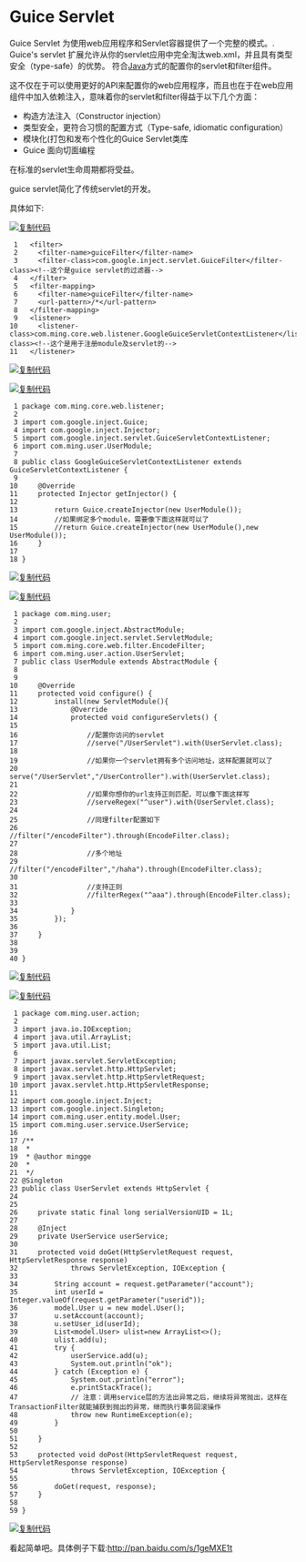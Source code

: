 # Guice Servlet  

Guice Servlet 为使用web应用程序和Servlet容器提供了一个完整的模式。. Guice's servlet 扩展允许从你的servlet应用中完全淘汰web.xml，并且具有类型安全（type-safe）的优势。 符合[Java](http://lib.csdn.net/base/17)方式的配置你的servlet和filter组件。

 这不仅在于可以使用更好的API来配置你的web应用程序，而且也在于在web应用组件中加入依赖注入，意味着你的servlet和filter得益于以下几个方面：

- 构造方法注入（Constructor injection）
- 类型安全，更符合习惯的配置方式（Type-safe, idiomatic configuration）
- 模块化(打包和发布个性化的Guice Servlet类库
- Guice 面向切面编程

在标准的servlet生命周期都将受益。

 

guice servlet简化了传统servlet的开发。

 

具体如下:

[![复制代码](https://common.cnblogs.com/images/copycode.gif)](javascript:void(0);)

```
 1   <filter>
 2     <filter-name>guiceFilter</filter-name>
 3     <filter-class>com.google.inject.servlet.GuiceFilter</filter-class><!--这个是guice servlet的过滤器-->
 4   </filter>
 5   <filter-mapping>
 6     <filter-name>guiceFilter</filter-name>
 7     <url-pattern>/*</url-pattern>
 8   </filter-mapping>
 9   <listener>
10     <listener-class>com.ming.core.web.listener.GoogleGuiceServletContextListener</listener-class><!--这个是用于注册module及servlet的-->
11   </listener>
```

[![复制代码](https://common.cnblogs.com/images/copycode.gif)](javascript:void(0);)

 

 

[![复制代码](https://common.cnblogs.com/images/copycode.gif)](javascript:void(0);)

```
 1 package com.ming.core.web.listener;
 2 
 3 import com.google.inject.Guice;
 4 import com.google.inject.Injector;
 5 import com.google.inject.servlet.GuiceServletContextListener;
 6 import com.ming.user.UserModule;
 7 
 8 public class GoogleGuiceServletContextListener extends GuiceServletContextListener {
 9 
10     @Override
11     protected Injector getInjector() {
12         
13         return Guice.createInjector(new UserModule());
14         //如果绑定多个module，需要像下面这样就可以了
15         //return Guice.createInjector(new UserModule(),new UserModule());
16     }
17 
18 }
```

[![复制代码](https://common.cnblogs.com/images/copycode.gif)](javascript:void(0);)

 

[![复制代码](https://common.cnblogs.com/images/copycode.gif)](javascript:void(0);)

```
 1 package com.ming.user;
 2 
 3 import com.google.inject.AbstractModule;
 4 import com.google.inject.servlet.ServletModule;
 5 import com.ming.core.web.filter.EncodeFilter;
 6 import com.ming.user.action.UserServlet;
 7 public class UserModule extends AbstractModule {
 8 
 9 
10     @Override
11     protected void configure() {
12         install(new ServletModule(){
13             @Override
14             protected void configureServlets() {
15                 
16                 //配置你访问的servlet
17                 //serve("/UserServlet").with(UserServlet.class);
18                 
19                 //如果你一个servlet拥有多个访问地址，这样配置就可以了
20                 serve("/UserServlet","/UserController").with(UserServlet.class);
21                 
22                 //如果你想你的url支持正则匹配，可以像下面这样写
23                 //serveRegex("^user").with(UserServlet.class);
24                 
25                 //同理filter配置如下
26                 //filter("/encodeFilter").through(EncodeFilter.class);
27                 
28                 //多个地址
29                 //filter("/encodeFilter","/haha").through(EncodeFilter.class);
30                 
31                 //支持正则
32                 //filterRegex("^aaa").through(EncodeFilter.class);
33                 
34             }
35         });
36         
37     }
38 
39     
40 }
```

[![复制代码](https://common.cnblogs.com/images/copycode.gif)](javascript:void(0);)

[![复制代码](https://common.cnblogs.com/images/copycode.gif)](javascript:void(0);)

```
 1 package com.ming.user.action;
 2 
 3 import java.io.IOException;
 4 import java.util.ArrayList;
 5 import java.util.List;
 6 
 7 import javax.servlet.ServletException;
 8 import javax.servlet.http.HttpServlet;
 9 import javax.servlet.http.HttpServletRequest;
10 import javax.servlet.http.HttpServletResponse;
11 
12 import com.google.inject.Inject;
13 import com.google.inject.Singleton;
14 import com.ming.user.entity.model.User;
15 import com.ming.user.service.UserService;
16 
17 /**
18  * 
19  * @author mingge
20  *
21  */
22 @Singleton
23 public class UserServlet extends HttpServlet {
24     
25     
26     private static final long serialVersionUID = 1L;
27 
28     @Inject
29     private UserService userService;
30 
31     protected void doGet(HttpServletRequest request, HttpServletResponse response)
32             throws ServletException, IOException {
33 
34         String account = request.getParameter("account");
35         int userId = Integer.valueOf(request.getParameter("userid"));
36         model.User u = new model.User();
37         u.setAccount(account);
38         u.setUser_id(userId);
39         List<model.User> ulist=new ArrayList<>();
40         ulist.add(u);
41         try {
42             userService.add(u);
43             System.out.println("ok");
44         } catch (Exception e) {
45             System.out.println("error");
46             e.printStackTrace();
47             // 注意：调用service层的方法出异常之后，继续将异常抛出，这样在TransactionFilter就能捕获到抛出的异常，继而执行事务回滚操作
48             throw new RuntimeException(e);
49         }
50 
51     }
52 
53     protected void doPost(HttpServletRequest request, HttpServletResponse response)
54             throws ServletException, IOException {
55 
56         doGet(request, response);
57     }
58 
59 }
```

[![复制代码](https://common.cnblogs.com/images/copycode.gif)](javascript:void(0);)

 

看起简单吧。具体例子下载:http://pan.baidu.com/s/1geMXE1t